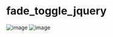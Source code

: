 # fade_toggle_jquery
![image](https://user-images.githubusercontent.com/114800813/219428478-b7f526dd-6448-49b8-8c23-05bce295b119.png)
![image](https://user-images.githubusercontent.com/114800813/219428491-2a6663a4-39b7-43b4-b4e8-26f58cc6c180.png)

